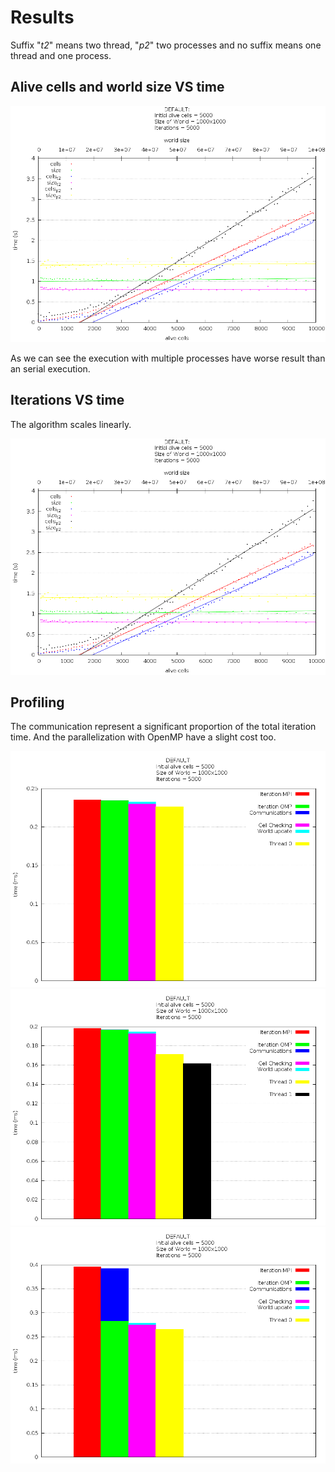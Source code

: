 Results
=======

Suffix "*t2*" means two thread, "*p2*" two processes and no suffix means one
thread and one process.

Alive cells and world size VS time
----------------------------------
![AlivesCellsAndSize](cells_size.png "Alive cells and size")

As we can see the execution with multiple processes have worse result than an
serial execution. 

Iterations VS time
------------------
The algorithm scales linearly.

![Iterations](cells_size.png "Iterations")

Profiling
---------
The communication represent a significant proportion of the total iteration
time. And the parallelization with OpenMP have a slight cost too.

![1proc1thread](p1t1.png "1 proccess, 1 thread")
![1proc2thread](p1t2.png "1 proccess, 2 threads")
![2proc1thread](p2t1.png "2 proccesses, 1 thread")
